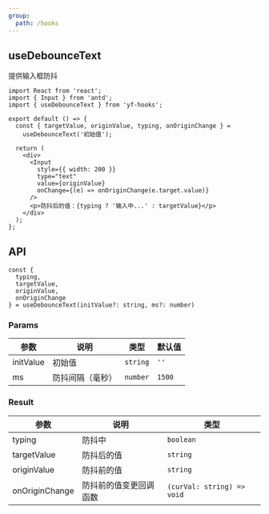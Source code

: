 ```yaml
---
group:
  path: /hooks
---
```


## useDebounceText

提供输入框防抖

```tsx
import React from 'react';
import { Input } from 'antd';
import { useDebounceText } from 'yf-hooks';

export default () => {
  const { targetValue, originValue, typing, onOriginChange } =
    useDebounceText('初始值');

  return (
    <div>
      <Input
        style={{ width: 200 }}
        type="text"
        value={originValue}
        onChange={(e) => onOriginChange(e.target.value)}
      />
      <p>防抖后的值：{typing ? '输入中...' : targetValue}</p>
    </div>
  );
};
```

## API

```
const {
  typing,
  targetValue,
  originValue,
  onOriginChange
} = useDebounceText(initValue?: string, ms?: number)
```

### Params

| 参数      | 说明             | 类型     | 默认值 |
| --------- | ---------------- | -------- | ------ |
| initValue | 初始值           | `string` | `''`   |
| ms        | 防抖间隔（毫秒） | `number` | `1500` |

### Result

| 参数           | 说明                   | 类型                       |
| -------------- | ---------------------- | -------------------------- |
| typing         | 防抖中                 | `boolean`                  |
| targetValue    | 防抖后的值             | `string`                   |
| originValue    | 防抖前的值             | `string`                   |
| onOriginChange | 防抖前的值变更回调函数 | `(curVal: string) => void` |
